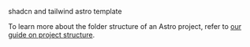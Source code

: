 shadcn and tailwind astro template 

To learn more about the folder structure of an Astro project, refer to [our guide on project structure](https://docs.astro.build/en/basics/project-structure/).

